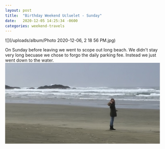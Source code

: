 ```yaml
---
layout: post
title:  "Birthday Weekend Ucluelet - Sunday"
date:   2020-12-05 14:25:34 -0600
categories: weekend-travels
---
```



![](/uploads/album/Photo 2020-12-06, 2 18 56 PM.jpg)




On Sunday before leaving we went to scope out long beach.  We didn't stay very long becuase we chose to forgo the daily parking fee.
Instead we just went down to the water.
![](/uploads/album/IMG_2931.jpg)

